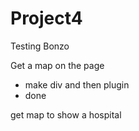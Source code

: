 # Project4


Testing Bonzo

Get a map on the page
- make div and then plugin
- done

get map to show a hospital



